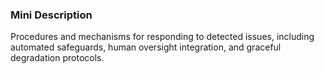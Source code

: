### Mini Description

Procedures and mechanisms for responding to detected issues, including automated safeguards, human oversight integration, and graceful degradation protocols.

